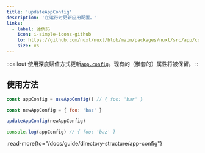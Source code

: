 ```yaml
---
title: 'updateAppConfig'
description: '在运行时更新应用配置。'
links:
  - label: 源代码
    icon: i-simple-icons-github
    to: https://github.com/nuxt/nuxt/blob/main/packages/nuxt/src/app/config.ts
    size: xs
---
```


::callout
使用深度赋值方式更新[`app.config`](/docs/guide/directory-structure/app-config)。现有的（嵌套的）属性将被保留。
::

## 使用方法

```js
const appConfig = useAppConfig() // { foo: 'bar' }

const newAppConfig = { foo: 'baz' }

updateAppConfig(newAppConfig)

console.log(appConfig) // { foo: 'baz' }
```

:read-more{to="/docs/guide/directory-structure/app-config"}
